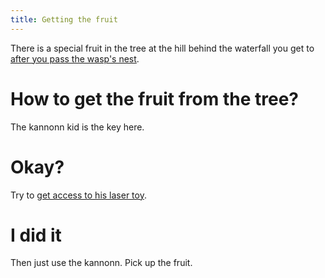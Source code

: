 ```yaml
---
title: Getting the fruit
---
```


There is a special fruit in the tree at the hill behind the waterfall you get to [after you pass the wasp's nest](040-wasp-nest.md).

# How to get the fruit from the tree?
The kannonn kid is the key here.

# Okay?
Try to [get access to his laser toy](100-laserman.md).

# I did it
Then just use the kannonn. Pick up the fruit.
